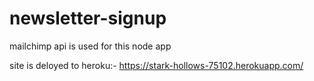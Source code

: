 # newsletter-signup
mailchimp api is used for this node app

site is deloyed to heroku:- https://stark-hollows-75102.herokuapp.com/
